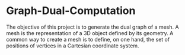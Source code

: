 # Graph-Dual-Computation
 The objective of this project is to generate the dual graph of a mesh. A mesh is the representation of a 3D object defined by its geometry. A common way to create a mesh is to define, on one hand, the set of positions of vertices in a Cartesian coordinate system.
